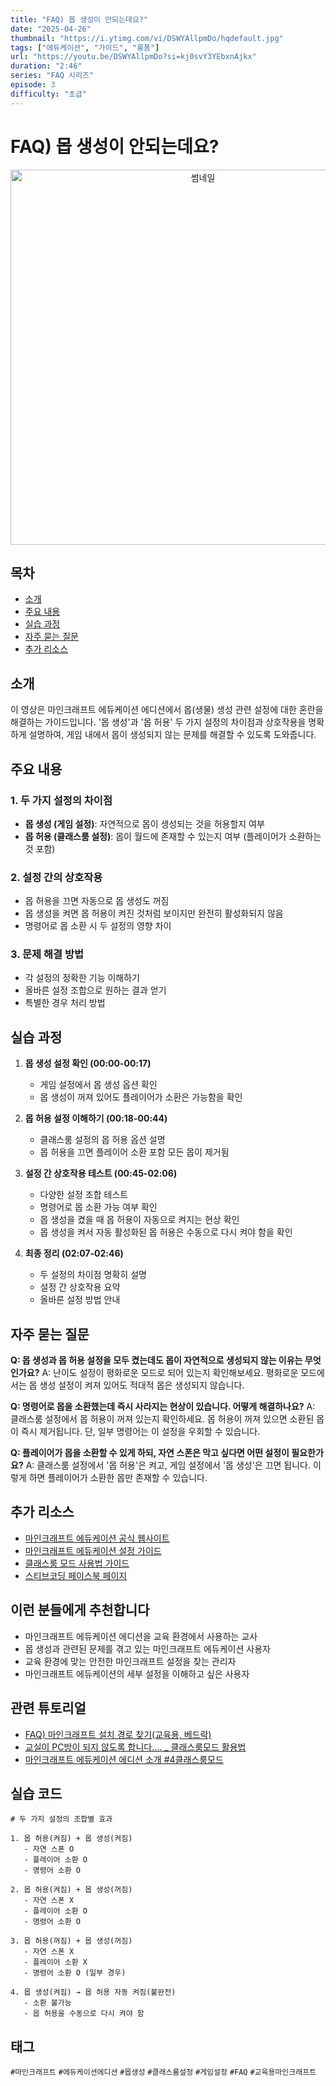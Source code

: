 ```yaml
---
title: "FAQ) 몹 생성이 안되는데요?"
date: "2025-04-26"
thumbnail: "https://i.ytimg.com/vi/DSWYAllpmDo/hqdefault.jpg"
tags: ["에듀케이션", "가이드", "롱폼"]
url: "https://youtu.be/DSWYAllpmDo?si=kj0svY3YEbxnAjkx"
duration: "2:46"
series: "FAQ 시리즈"
episode: 3
difficulty: "초급"
---
```


# FAQ) 몹 생성이 안되는데요?

<div align="center">
<img src="https://i.ytimg.com/vi/DSWYAllpmDo/hqdefault.jpg" alt="썸네일" width="600"/>
</div>

## 목차
- [소개](#소개)
- [주요 내용](#주요-내용)
- [실습 과정](#실습-과정)
- [자주 묻는 질문](#자주-묻는-질문)
- [추가 리소스](#추가-리소스)

## 소개
이 영상은 마인크래프트 에듀케이션 에디션에서 몹(생물) 생성 관련 설정에 대한 혼란을 해결하는 가이드입니다. '몹 생성'과 '몹 허용' 두 가지 설정의 차이점과 상호작용을 명확하게 설명하여, 게임 내에서 몹이 생성되지 않는 문제를 해결할 수 있도록 도와줍니다.

## 주요 내용
### 1. 두 가지 설정의 차이점
- **몹 생성 (게임 설정)**: 자연적으로 몹이 생성되는 것을 허용할지 여부
- **몹 허용 (클래스룸 설정)**: 몹이 월드에 존재할 수 있는지 여부 (플레이어가 소환하는 것 포함)

### 2. 설정 간의 상호작용
- 몹 허용을 끄면 자동으로 몹 생성도 꺼짐
- 몹 생성을 켜면 몹 허용이 켜진 것처럼 보이지만 완전히 활성화되지 않음
- 명령어로 몹 소환 시 두 설정의 영향 차이

### 3. 문제 해결 방법
- 각 설정의 정확한 기능 이해하기
- 올바른 설정 조합으로 원하는 결과 얻기
- 특별한 경우 처리 방법

## 실습 과정
1. **몹 생성 설정 확인 (00:00-00:17)**
   - 게임 설정에서 몹 생성 옵션 확인
   - 몹 생성이 꺼져 있어도 플레이어가 소환은 가능함을 확인

2. **몹 허용 설정 이해하기 (00:18-00:44)**
   - 클래스룸 설정의 몹 허용 옵션 설명
   - 몹 허용을 끄면 플레이어 소환 포함 모든 몹이 제거됨

3. **설정 간 상호작용 테스트 (00:45-02:06)**
   - 다양한 설정 조합 테스트
   - 명령어로 몹 소환 가능 여부 확인
   - 몹 생성을 켰을 때 몹 허용이 자동으로 켜지는 현상 확인
   - 몹 생성을 켜서 자동 활성화된 몹 허용은 수동으로 다시 켜야 함을 확인

4. **최종 정리 (02:07-02:46)**
   - 두 설정의 차이점 명확히 설명
   - 설정 간 상호작용 요약
   - 올바른 설정 방법 안내

## 자주 묻는 질문
**Q: 몹 생성과 몹 허용 설정을 모두 켰는데도 몹이 자연적으로 생성되지 않는 이유는 무엇인가요?**
A: 난이도 설정이 평화로운 모드로 되어 있는지 확인해보세요. 평화로운 모드에서는 몹 생성 설정이 켜져 있어도 적대적 몹은 생성되지 않습니다.

**Q: 명령어로 몹을 소환했는데 즉시 사라지는 현상이 있습니다. 어떻게 해결하나요?**
A: 클래스룸 설정에서 몹 허용이 꺼져 있는지 확인하세요. 몹 허용이 꺼져 있으면 소환된 몹이 즉시 제거됩니다. 단, 일부 명령어는 이 설정을 우회할 수 있습니다.

**Q: 플레이어가 몹을 소환할 수 있게 하되, 자연 스폰은 막고 싶다면 어떤 설정이 필요한가요?**
A: 클래스룸 설정에서 '몹 허용'은 켜고, 게임 설정에서 '몹 생성'은 끄면 됩니다. 이렇게 하면 플레이어가 소환한 몹만 존재할 수 있습니다.

## 추가 리소스
- [마인크래프트 에듀케이션 공식 웹사이트](https://education.minecraft.net/)
- [마인크래프트 에듀케이션 설정 가이드](https://education.minecraft.net/support)
- [클래스룸 모드 사용법 가이드](링크)
- [스티브코딩 페이스북 페이지](https://www.facebook.com/stvcoding/)

## 이런 분들에게 추천합니다
- 마인크래프트 에듀케이션 에디션을 교육 환경에서 사용하는 교사
- 몹 생성과 관련된 문제를 겪고 있는 마인크래프트 에듀케이션 사용자
- 교육 환경에 맞는 안전한 마인크래프트 설정을 찾는 관리자
- 마인크래프트 에듀케이션의 세부 설정을 이해하고 싶은 사용자

## 관련 튜토리얼
- [FAQ) 마인크래프트 설치 경로 찾기(교육용, 베드락)](https://www.youtube.com/watch?v=6GTbtEa1lS0)
- [교실이 PC방이 되지 않도록 합니다.... _ 클래스룸모드 활용법](https://www.youtube.com/watch?v=...)
- [마인크래프트 에듀케이션 에디션 소개 #4클래스룸모드](https://www.youtube.com/watch?v=...)

## 실습 코드
```
# 두 가지 설정의 조합별 효과

1. 몹 허용(켜짐) + 몹 생성(켜짐)
   - 자연 스폰 O
   - 플레이어 소환 O
   - 명령어 소환 O

2. 몹 허용(켜짐) + 몹 생성(꺼짐)
   - 자연 스폰 X
   - 플레이어 소환 O
   - 명령어 소환 O

3. 몹 허용(꺼짐) + 몹 생성(꺼짐)
   - 자연 스폰 X
   - 플레이어 소환 X
   - 명령어 소환 O (일부 경우)

4. 몹 생성(켜짐) → 몹 허용 자동 켜짐(불완전)
   - 소환 불가능
   - 몹 허용을 수동으로 다시 켜야 함
```

## 태그
`#마인크래프트` `#에듀케이션에디션` `#몹생성` `#클래스룸설정` `#게임설정` `#FAQ` `#교육용마인크래프트`